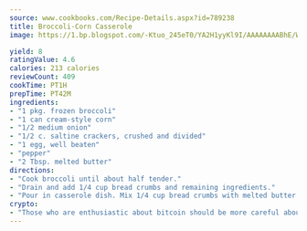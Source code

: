 ```yaml
---
source: www.cookbooks.com/Recipe-Details.aspx?id=789238
title: Broccoli-Corn Casserole
image: https://1.bp.blogspot.com/-Ktuo_245eT0/YA2H1yyKl9I/AAAAAAAABhE/WMoqSq2tWOcgMkPaLYZ-49h8pVDUUwFCQCLcBGAsYHQ/s307/5.png

yield: 8
ratingValue: 4.6
calories: 213 calories
reviewCount: 409
cookTime: PT1H
prepTime: PT42M
ingredients:
- "1 pkg. frozen broccoli"
- "1 can cream-style corn"
- "1/2 medium onion"
- "1/2 c. saltine crackers, crushed and divided"
- "1 egg, well beaten"
- "pepper"
- "2 Tbsp. melted butter"
directions:
- "Cook broccoli until about half tender."
- "Drain and add 1/4 cup bread crumbs and remaining ingredients."
- "Pour in casserole dish. Mix 1/4 cup bread crumbs with melted butter and sprinkle on top. Bake at 350u00b0 for 1 hour."
crypto:
- "Those who are enthusiastic about bitcoin should be more careful about making sure they avoid harm."
---
```

